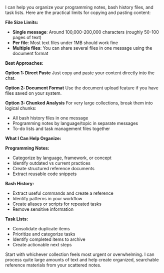 I can help you organize your programming notes, bash history files, and task lists. Here are the practical limits for copying and pasting content:

**File Size Limits:**
- **Single message**: Around 100,000-200,000 characters (roughly 50-100 pages of text)
- **Per file**: Most text files under 1MB should work fine
- **Multiple files**: You can share several files in one message using the document format

**Best Approaches:**

**Option 1: Direct Paste**
Just copy and paste your content directly into the chat.

**Option 2: Document Format**
Use the document upload feature if you have files saved on your system.

**Option 3: Chunked Analysis**
For very large collections, break them into logical chunks:
- All bash history files in one message
- Programming notes by language/topic in separate messages
- To-do lists and task management files together

**What I Can Help Organize:**

**Programming Notes:**
- Categorize by language, framework, or concept
- Identify outdated vs current practices
- Create structured reference documents
- Extract reusable code snippets

**Bash History:**
- Extract useful commands and create a reference
- Identify patterns in your workflow
- Create aliases or scripts for repeated tasks
- Remove sensitive information

**Task Lists:**
- Consolidate duplicate items
- Prioritize and categorize tasks
- Identify completed items to archive
- Create actionable next steps

Start with whichever collection feels most urgent or overwhelming. I can process quite large amounts of text and help create organized, searchable reference materials from your scattered notes.